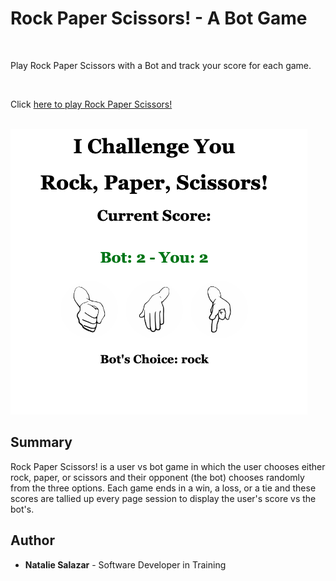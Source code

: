 # Rock Paper Scissors! - A Bot Game 

<br>

Play Rock Paper Scissors with a Bot and track your score for each game.

<br>

Click [here to play Rock Paper Scissors!](https://natsal33.github.io/rockPaperScissors/)

<br>

<img src='./pictures/RPSpic.png'>

## Summary
Rock Paper Scissors! is a user vs bot game in which the user chooses either rock, paper, or scissors and their opponent (the bot) chooses randomly from the three options. Each game ends in a win, a loss, or a tie and these scores are tallied up every page session to display the user's score vs the bot's. 
<br>
## Author

* **Natalie Salazar** - Software Developer in Training